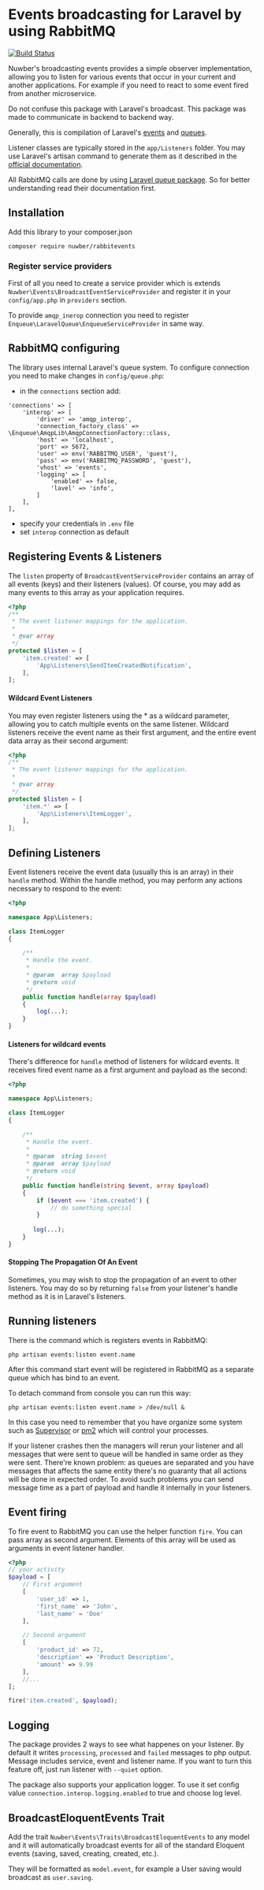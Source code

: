 # Events broadcasting for Laravel by using RabbitMQ

[![Build Status](https://travis-ci.org/nuwber/rabbitevents.svg?branch=master)](https://travis-ci.org/nuwber/rabbitevents)

Nuwber's broadcasting events provides a simple observer implementation, allowing you to listen for various events that occur in your current and another applications. For example if you need to react to some event fired from another microservice. 

Do not confuse this package with Laravel's broadcast. This package was made to communicate in backend to backend way.
 
Generally, this is compilation of Laravel's [events](https://laravel.com/docs/events) and [queues](https://laravel.com/docs/queues).

Listener classes are typically stored in the `app/Listeners` folder. You may use Laravel's artisan command to generate them as it described in the [official documentation](https://laravel.com/docs/events).


All RabbitMQ calls are done by using [Laravel queue package](https://github.com/php-enqueue/laravel-queue). So for better understanding read their documentation first.

## Installation
Add this library to your composer.json

```
composer require nuwber/rabbitevents
```

### Register service providers

First of all you need to create a service provider which is extends `Nuwber\Events\BroadcastEventServiceProvider` 
and register it in your `config/app.php` in `providers` section.

To provide `amqp_inerop` connection you need to register `Enqueue\LaravelQueue\EnqueueServiceProvider` in same way.

## RabbitMQ configuring

The library uses internal Laravel's queue system. To configure connection you need to make changes in `config/queue.php`:

-  in the `connections` section add:

```
'connections' => [
    'interop' => [
        'driver' => 'amqp_interop',
        'connection_factory_class' => \Enqueue\AmqpLib\AmqpConnectionFactory::class,
        'host' => 'localhost',
        'port' => 5672,
        'user' => env('RABBITMQ_USER', 'guest'),
        'pass' => env('RABBITMQ_PASSWORD', 'guest'),
        'vhost' => 'events',
        'logging' => [
        	'enabled' => false,
        	'lavel' => 'info',
        ]
    ],
],
```
- specify your credentials in `.env` file
- set `interop` connection as default

## Registering Events & Listeners

The `listen` property of `BroadcastEventServiceProvider` contains an array of all events (keys) and their listeners (values). Of course, you may add as many events to this array as your application requires.

```php
<?php
/**
 * The event listener mappings for the application.
 *
 * @var array
 */
protected $listen = [
    'item.created' => [
        'App\Listeners\SendItemCreatedNotification',
    ],
];
```

#### Wildcard Event Listeners


You may even register listeners using the * as a wildcard parameter, allowing you to catch multiple events on the same listener. Wildcard listeners receive the event name as their first argument, and the entire event data array as their second argument:

```php
<?php
/**
 * The event listener mappings for the application.
 *
 * @var array
 */
protected $listen = [
    'item.*' => [
        'App\Listeners\ItemLogger',
    ],
];
```

## Defining Listeners

Event listeners receive the event data (usually this is an array) in their `handle` method. Within the handle method, you may perform any actions necessary to respond to the event:

```php
<?php

namespace App\Listeners;

class ItemLogger
{

    /**
     * Handle the event.
     *
     * @param  array $payload
     * @return void
     */
    public function handle(array $payload)
    {
        log(...);
    }
}
```

#### Listeners for wildcard events

There's difference for `handle` method of listeners for wildcard events. It receives fired event name as a first argument and payload as the second:

```php
<?php

namespace App\Listeners;

class ItemLogger
{

    /**
     * Handle the event.
     *
     * @param  string $event
     * @param  array $payload
     * @return void
     */
    public function handle(string $event, array $payload)
    {
    	if ($event === 'item.created') {
    		// do something special
    	}
    	
       log(...);
    }
}
```

#### Stopping The Propagation Of An Event

Sometimes, you may wish to stop the propagation of an event to other listeners. You may do so by returning `false` from your listener's handle method as it is in Laravel's listeners.

## Running listeners

There is the command which is registers events in RabbitMQ:

```
php artisan events:listen event.name
```

After this command start event will be registered in RabbitMQ as a separate queue which has bind to an event.

To detach command from console you can run this way: 

```
php artisan events:listen event.name > /dev/null &
```

In this case you need to remember that you have organize some system such as [Supervisor](http://supervisord.org/) or [pm2](http://pm2.keymetrics.io/) which will control your processes.

If your listener crashes then the managers will rerun your listener and all messages that were sent to queue will be handled in same order as they were sent. There're known problem: as queues are separated and you have messages that affects the same entity there's no guaranty that all actions will be done in expected order. To avoid such problems you can send message time as a part of payload and handle it internally in your listeners.


## Event firing

To fire event to RabbitMQ you can use the helper function `fire`. You can pass array as second argument. Elements of this array will be used as arguments in event listener handler.

```php
<?php
// your activity
$payload = [
    // First argument
    [
        'user_id' => 1,
        'first_name' => 'John',
        'last_name' = 'Doe'
    ],

    // Second argument
    [
        'product_id' => 72,
        'description' => 'Product Description',
        'amount' => 9.99
    ],
    //...
];

fire('item.created', $payload);
```

## Logging

The package provides 2 ways to see what happenes on your listener. By default it writes `processing`, `processed` and `failed` messages to php output. Message includes service, event and listener name. If you want to turn this feature off, just run listener with `--quiet` option.

The package also supports your application logger. To use it set config value `connection.interop.logging.enabled` to true and choose log level.

## BroadcastEloquentEvents Trait
Add the trait `Nuwber\Events\Traits\BroadcastEloquentEvents` to any model and it will automatically broadcast events for all of the standard Eloquent events (saving, saved, creating, created, etc.).

They will be formatted as `model.event`, for example a User saving would broadcast as `user.saving`. 